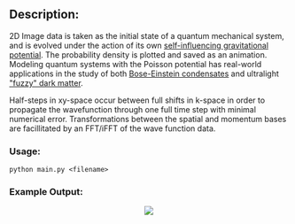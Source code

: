 ## Description:
2D Image data is taken as the initial state of a quantum mechanical system, and is evolved under the action of its own [self-influencing gravitational potential](https://en.wikipedia.org/wiki/Poisson%27s_equation). The probability density is plotted and saved as an animation. Modeling quantum systems with the Poisson potential has real-world applications in the study of both [Bose-Einstein condensates](https://en.wikipedia.org/wiki/Bose%E2%80%93Einstein_condensate) and ultralight ["fuzzy" dark matter](https://en.wikipedia.org/wiki/Fuzzy_cold_dark_matter). 

Half-steps in xy-space occur between full shifts in k-space in order to propagate the wavefunction through one full time step with minimal numerical error. Transformations between the spatial and momentum bases are facillitated by an FFT/iFFT of the wave function data.


### Usage:
```
python main.py <filename>
```

### Example Output:
<p align="center">
  <img src="https://github.com/rp-mullen/quantum-image-evolver/blob/main/output.gif"/>
</p>

